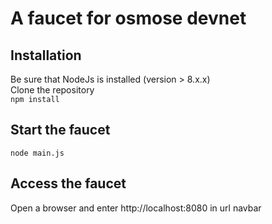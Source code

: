 # A faucet for osmose devnet

## Installation
Be sure that NodeJs is installed (version > 8.x.x)  
Clone the repository  
`npm install`

## Start the faucet
`node main.js`

## Access the faucet
Open a browser and enter http://localhost:8080 in url navbar
